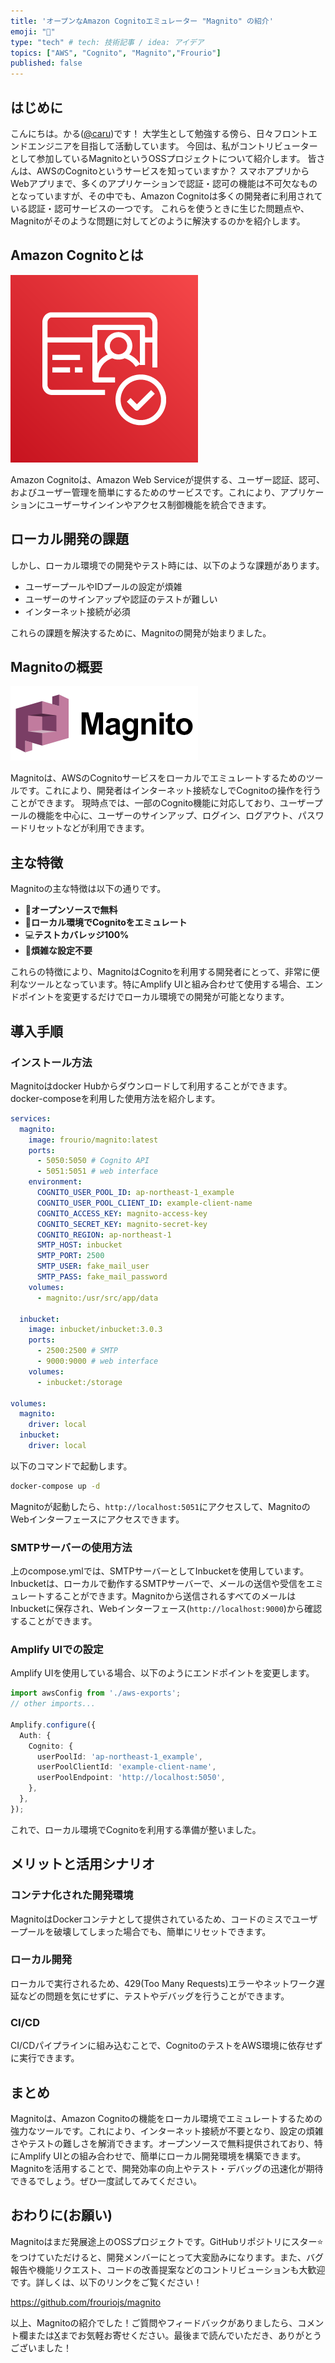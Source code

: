 ```yaml
---
title: 'オープンなAmazon Cognitoエミュレーター "Magnito" の紹介'
emoji: "🔐"
type: "tech" # tech: 技術記事 / idea: アイデア
topics: ["AWS", "Cognito", "Magnito","Frourio"]
published: false
---
```


## はじめに

こんにちは。かる([@caru](https://github.com/caru))です！
大学生として勉強する傍ら、日々フロントエンドエンジニアを目指して活動しています。
今回は、私がコントリビューターとして参加しているMagnitoというOSSプロジェクトについて紹介します。
皆さんは、AWSのCognitoというサービスを知っていますか？
スマホアプリからWebアプリまで、多くのアプリケーションで認証・認可の機能は不可欠なものとなっていますが、その中でも、Amazon Cognitoは多くの開発者に利用されている認証・認可サービスの一つです。
これらを使うときに生じた問題点や、Magnitoがそのような問題に対してどのように解決するのかを紹介します。

## Amazon Cognitoとは

![Amazon Cognito New Logo](/images/0e063d368484ce/cognito.png)

Amazon Cognitoは、Amazon Web Serviceが提供する、ユーザー認証、認可、およびユーザー管理を簡単にするためのサービスです。これにより、アプリケーションにユーザーサインインやアクセス制御機能を統合できます。

## ローカル開発の課題

しかし、ローカル環境での開発やテスト時には、以下のような課題があります。

- ユーザープールやIDプールの設定が煩雑
- ユーザーのサインアップや認証のテストが難しい
- インターネット接続が必須
  
これらの課題を解決するために、Magnitoの開発が始まりました。

## Magnitoの概要

![Magnito](/images/0e063d368484ce/magnito.png)

Magnitoは、AWSのCognitoサービスをローカルでエミュレートするためのツールです。これにより、開発者はインターネット接続なしでCognitoの操作を行うことができます。
現時点では、一部のCognito機能に対応しており、ユーザープールの機能を中心に、ユーザーのサインアップ、ログイン、ログアウト、パスワードリセットなどが利用できます。

## 主な特徴

Magnitoの主な特徴は以下の通りです。

- &#x1F91D;**オープンソースで無料**
- &#x1F50C;**ローカル環境でCognitoをエミュレート**
- &#x1F4BB;**テストカバレッジ100%**
- &#x1F527;**煩雑な設定不要**

これらの特徴により、MagnitoはCognitoを利用する開発者にとって、非常に便利なツールとなっています。特にAmplify UIと組み合わせて使用する場合、エンドポイントを変更するだけでローカル環境での開発が可能となります。

## 導入手順

### インストール方法

Magnitoはdocker Hubからダウンロードして利用することができます。
docker-composeを利用した使用方法を紹介します。

```yaml:compose.yml
services:
  magnito:
    image: frourio/magnito:latest
    ports:
      - 5050:5050 # Cognito API
      - 5051:5051 # web interface
    environment:
      COGNITO_USER_POOL_ID: ap-northeast-1_example
      COGNITO_USER_POOL_CLIENT_ID: example-client-name
      COGNITO_ACCESS_KEY: magnito-access-key
      COGNITO_SECRET_KEY: magnito-secret-key
      COGNITO_REGION: ap-northeast-1
      SMTP_HOST: inbucket
      SMTP_PORT: 2500
      SMTP_USER: fake_mail_user
      SMTP_PASS: fake_mail_password
    volumes:
      - magnito:/usr/src/app/data

  inbucket:
    image: inbucket/inbucket:3.0.3
    ports:
      - 2500:2500 # SMTP
      - 9000:9000 # web interface
    volumes:
      - inbucket:/storage

volumes:
  magnito:
    driver: local
  inbucket:
    driver: local
```

以下のコマンドで起動します。

```bash
docker-compose up -d
```

Magnitoが起動したら、`http://localhost:5051`にアクセスして、MagnitoのWebインターフェースにアクセスできます。

### SMTPサーバーの使用方法

上のcompose.ymlでは、SMTPサーバーとしてInbucketを使用しています。Inbucketは、ローカルで動作するSMTPサーバーで、メールの送信や受信をエミュレートすることができます。Magnitoから送信されるすべてのメールはInbucketに保存され、Webインターフェース(`http://localhost:9000`)から確認することができます。

### Amplify UIでの設定

Amplify UIを使用している場合、以下のようにエンドポイントを変更します。

```typescript
import awsConfig from './aws-exports';
// other imports...

Amplify.configure({
  Auth: {
    Cognito: {
      userPoolId: 'ap-northeast-1_example',
      userPoolClientId: 'example-client-name',
      userPoolEndpoint: 'http://localhost:5050',
    },
  },
});
```

これで、ローカル環境でCognitoを利用する準備が整いました。

## メリットと活用シナリオ

### コンテナ化された開発環境

MagnitoはDockerコンテナとして提供されているため、コードのミスでユーザープールを破壊してしまった場合でも、簡単にリセットできます。

### ローカル開発

ローカルで実行されるため、429(Too Many Requests)エラーやネットワーク遅延などの問題を気にせずに、テストやデバッグを行うことができます。

### CI/CD

CI/CDパイプラインに組み込むことで、CognitoのテストをAWS環境に依存せずに実行できます。

## まとめ

Magnitoは、Amazon Cognitoの機能をローカル環境でエミュレートするための強力なツールです。これにより、インターネット接続が不要となり、設定の煩雑さやテストの難しさを解消できます。オープンソースで無料提供されており、特にAmplify UIとの組み合わせで、簡単にローカル開発環境を構築できます。Magnitoを活用することで、開発効率の向上やテスト・デバッグの迅速化が期待できるでしょう。ぜひ一度試してみてください。

## おわりに(お願い)

Magnitoはまだ発展途上のOSSプロジェクトです。GitHubリポジトリにスター&#x2B50;をつけていただけると、開発メンバーにとって大変励みになります。また、バグ報告や機能リクエスト、コードの改善提案などのコントリビューションも大歓迎です。詳しくは、以下のリンクをご覧ください！

https://github.com/frouriojs/magnito

以上、Magnitoの紹介でした！ご質問やフィードバックがありましたら、コメント欄または[X](https://x.com/caru_ini)までお気軽お寄せください。最後まで読んでいただき、ありがとうございました！
